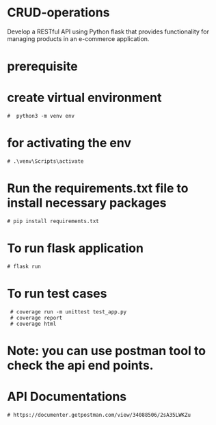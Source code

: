 # CRUD-operations
Develop a RESTful API using Python flask that provides functionality for managing products in an e-commerce application.

# prerequisite
  # create virtual environment
    #  python3 -m venv env
  # for activating the env
    # .\venv\Scripts\activate  
  # Run the requirements.txt file to install necessary packages
    # pip install requirements.txt
# To run flask application
    # flask run
# To run test cases
     # coverage run -m unittest test_app.py
     # coverage report
     # coverage html

# Note: you can use postman tool to check the api end points.

# API Documentations
    # https://documenter.getpostman.com/view/34088506/2sA35LWKZu
  
